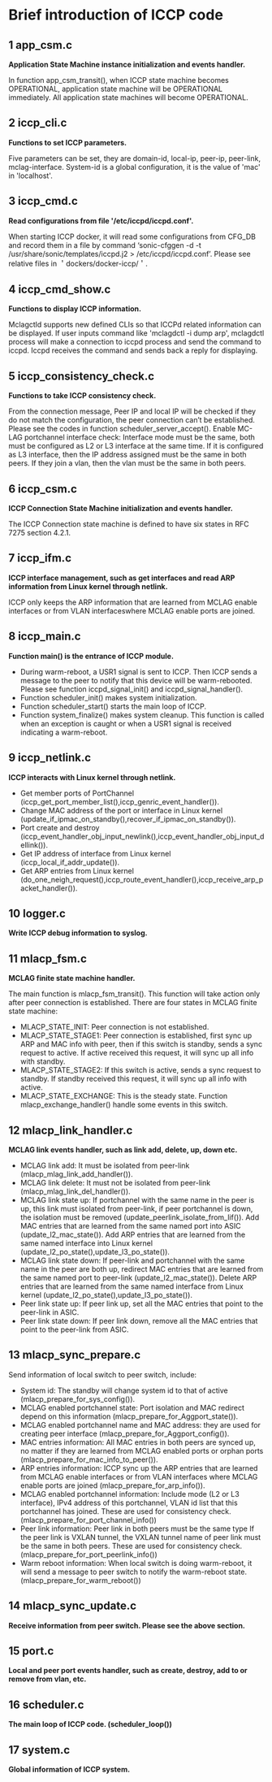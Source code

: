 # Brief introduction of ICCP code

## 1 app_csm.c

**Application State Machine instance initialization and events handler.**

In function app_csm_transit(), when ICCP state machine becomes OPERATIONAL, application state machine will be OPERATIONAL immediately. All application state machines will become OPERATIONAL.

## 2 iccp_cli.c

**Functions to set ICCP parameters.**

Five parameters can be set, they are domain-id, local-ip, peer-ip, peer-link, mclag-interface.
System-id is a global configuration, it is the value of 'mac' in 'localhost'.

## 3 iccp_cmd.c

**Read configurations from file '/etc/iccpd/iccpd.conf'.**

When starting ICCP docker, it will read some configurations from CFG_DB and record them in a file by command ‘sonic-cfggen -d -t /usr/share/sonic/templates/iccpd.j2 > /etc/iccpd/iccpd.conf’. Please see relative files in ＇dockers/docker-iccp/＇.

## 4 iccp_cmd_show.c

**Functions to display ICCP information.**

Mclagctld supports  new defined CLIs so that  ICCPd related information can be displayed. If user inputs command like 'mclagdctl -i <MC-LAG-id> dump arp', mclagdctl process will make a connection to iccpd process and send the command to iccpd. Iccpd receives the command and sends back a reply for displaying.

## 5 iccp_consistency_check.c

**Functions to take ICCP consistency check.**

From the connection message, Peer IP and local IP will be checked  if they do not match the configuration, the peer connection can’t be established. Please see the codes in function scheduler_server_accept().
Enable MC-LAG portchannel interface check: Interface mode must be the same, both must be configured as L2 or L3 interface  at the same time. If it is configured as L3 interface, then the IP address assigned must be the same in both peers. If they join a vlan, then the vlan must be the same in both peers.

## 6 iccp_csm.c

**ICCP Connection State Machine initialization and events handler.**

The ICCP Connection state machine is defined to have six states in RFC 7275 section 4.2.1.

## 7 iccp_ifm.c

**ICCP interface management, such as get interfaces and read ARP information from Linux kernel through netlink.**

ICCP only keeps the ARP information that are learned from MCLAG enable interfaces or from VLAN interfaceswhere MCLAG enable ports are joined.

## 8 iccp_main.c

**Function main() is the entrance of ICCP module.**

- During warm-reboot, a USR1 signal is sent to ICCP. Then ICCP sends a message to the peer to notify that this device will be warm-rebooted. Please see function iccpd_signal_init() and iccpd_signal_handler().
- Function scheduler_init() makes system initialization.
- Function scheduler_start() starts the main loop of ICCP.
- Function system_finalize() makes system cleanup. This function is called when an exception is caught or when  a USR1 signal is received indicating a warm-reboot.

## 9 iccp_netlink.c

**ICCP interacts with Linux kernel through netlink.**

- Get member ports of PortChannel (iccp_get_port_member_list(),iccp_genric_event_handler()).
- Change MAC address of the port or interface in Linux kernel (update_if_ipmac_on_standby(),recover_if_ipmac_on_standby()).
- Port create and destroy (iccp_event_handler_obj_input_newlink(),iccp_event_handler_obj_input_dellink()).
- Get IP address of interface from Linux kernel (iccp_local_if_addr_update()).
- Get ARP entries from Linux kernel (do_one_neigh_request(),iccp_route_event_handler(),iccp_receive_arp_packet_handler()).

## 10 logger.c

**Write ICCP debug information to syslog.**

## 11 mlacp_fsm.c

**MCLAG finite state machine handler.**

The main function is mlacp_fsm_transit(). This function will take action only after peer connection is established.
There are four states in MCLAG finite state machine:

- MLACP_STATE_INIT: Peer connection is not established.
- MLACP_STATE_STAGE1: Peer connection is established, first sync up ARP and MAC info with peer, then if this switch is standby, sends a sync request to active. If active received this request, it will sync up all info with standby.
- MLACP_STATE_STAGE2: If this switch is active, sends a sync request to standby. If standby received this request, it will sync up all info with active.
- MLACP_STATE_EXCHANGE: This is the steady state. Function mlacp_exchange_handler() handle some events in this switch.

## 12 mlacp_link_handler.c

**MCLAG link events handler, such as link add, delete, up, down etc.**

- MCLAG link add: It must be isolated from peer-link (mlacp_mlag_link_add_handler()).
- MCLAG link delete: It must not be isolated from peer-link (mlacp_mlag_link_del_handler()).
- MCLAG link state up: If portchannel with the same name in the peer is up, this link must isolated from peer-link, if peer portchannel is down, the isolation must be removed (update_peerlink_isolate_from_lif()). Add MAC entries that are learned from the same named port into ASIC (update_l2_mac_state()). Add ARP entries that are learned from the same named interface into Linux kernel (update_l2_po_state(),update_l3_po_state()).
- MCLAG link state down: If peer-link and portchannel with the same name in the peer are both up, redirect MAC entries that are learned from the same named port to peer-link (update_l2_mac_state()). Delete ARP entries that are learned from the same named interface from Linux kernel (update_l2_po_state(),update_l3_po_state()).
- Peer link state up: If peer link up, set all the MAC entries that point to the peer-link in ASIC.
- Peer link state down: If peer link down, remove all the MAC entries that point to the peer-link from ASIC.

## 13 mlacp_sync_prepare.c

Send information of local switch to peer switch, include:

- System id: The standby will change system id to that of active (mlacp_prepare_for_sys_config()).
- MCLAG enabled portchannel state: Port isolation and MAC redirect  depend on this information (mlacp_prepare_for_Aggport_state()).
- MCLAG enabled portchannel name and MAC address:  they are used for creating peer interface (mlacp_prepare_for_Aggport_config()).
- MAC entries information: All MAC entries in both peers are synced up, no matter  if they are learned from MCLAG enabled ports or orphan ports (mlacp_prepare_for_mac_info_to_peer()).
- ARP entries information: ICCP sync up the ARP entries that are learned from MCLAG enable interfaces or from VLAN interfaces  where MCLAG enable ports are joined (mlacp_prepare_for_arp_info()).
- MCLAG enabled portchannel information: Include mode (L2 or L3 interface), IPv4 address of this portchannel, VLAN id list that this portchannel has joined. These are used for consistency check. (mlacp_prepare_for_port_channel_info())
- Peer link information: Peer link in both  peers must be the same type If the peer link is VXLAN tunnel, the VXLAN tunnel name of peer link must be the same in both peers. These are used for consistency check. (mlacp_prepare_for_port_peerlink_info())
- Warm reboot information: When local switch is doing warm-reboot, it will send a message to peer switch to notify the warm-reboot state. (mlacp_prepare_for_warm_reboot())

## 14 mlacp_sync_update.c

**Receive information from peer switch. Please see the above section.**

## 15 port.c

**Local and peer port events handler, such as create, destroy, add to or remove from vlan, etc.**

## 16 scheduler.c

**The main loop of ICCP code. (scheduler_loop())**

## 17 system.c

**Global information of ICCP system.**

